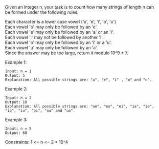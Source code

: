Given an integer n, your task is to count how many strings of length n can be formed under the following rules:

Each character is a lower case vowel ('a', 'e', 'i', 'o', 'u')  
Each vowel 'a' may only be followed by an 'e'.  
Each vowel 'e' may only be followed by an 'a' or an 'i'.  
Each vowel 'i' may not be followed by another 'i'.  
Each vowel 'o' may only be followed by an 'i' or a 'u'.  
Each vowel 'u' may only be followed by an 'a'.  
Since the answer may be too large, return it modulo 10^9 + 7.  

Example 1:
```
Input: n = 1
Output: 5
Explanation: All possible strings are: "a", "e", "i" , "o" and "u".
```
Example 2:
```
Input: n = 2
Output: 10
Explanation: All possible strings are: "ae", "ea", "ei", "ia", "ie", "io", "iu", "oi", "ou" and "ua".
```
Example 3: 
```
Input: n = 5
Output: 68
```

Constraints:
1 <= n <= 2 * 10^4

 